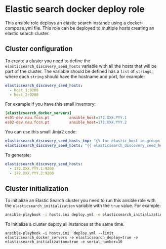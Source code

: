 # Elastic search docker deploy role

This ansible role deploys an elastic search instance using a docker-compose.yml file.
This role can be deployed to multiple hosts creating an elastic search cluster.

## Cluster configuration

To create a cluster you need to define the `elasticsearch_discovery_seed_hosts` variable with all the hosts that will be part of the cluster. 
The variable should be defined has a `list` of `string`s, where each `string` should have the hostname and port, for example:

```yaml
elasticsearch_discovery_seed_hosts: 
  - host_1:9200
  - host_2:9200
```

For example if you have this small inventory:
```ini
[elasticsearch_docker_servers]
es01-dev.nau.fccn.pt         ansible_host=172.XXX.YYY.1
es02-dev.nau.fccn.pt         ansible_host=172.XXX.YYY.2
```

You can use this small Jinja2 code:
```yaml
elasticsearch_discovery_seed_hosts_tmp: "{% for elastic_host in groups['elasticsearch_docker_servers'] %}{{ hostvars[elastic_host].ansible_host }}:{{ hostvars[elastic_host].elasticsearch_http_port }}{{ ',' if not loop.last else '' }}{% endfor %}"
elasticsearch_discovery_seed_hosts: "{{ elasticsearch_discovery_seed_hosts_tmp.split(',') | list }}"
```

To generate:
```yaml
elasticsearch_discovery_seed_hosts:
  - 172.XXX.YYY.1:9200
  - 172.XXX.YYY.2:9200
```

## Cluster initialization

To initialize an Elastic Search cluster you need to run this ansible role with the 
`elasticsearch_initialization` variable with the `true` value. 
For example: 
```bash
ansible-playbook -i hosts.ini deploy.yml -e elasticsearch_initialization=true -e elasticsearch_docker_servers=true
```

To initialize a cluster deploy all instances at the same time.
```
ansible-playbook -i hosts.ini  deploy.yml --limit elasticsearch_docker_servers -e elasticsearch_deploy=true -e elasticsearch_initialization=true -e serial_number=10
```
